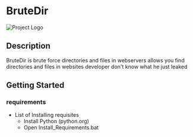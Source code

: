 # BruteDir

![Project Logo](https://media.discordapp.net/attachments/1291457651091439717/1296135883845537855/image.png?ex=6711301b&is=670fde9b&hm=662b41f1c8057f384d349b5275e2707af92688d235395bdc0061d64127f5e387&=&format=webp&quality=lossless&width=943&height=571) <!-- Replace with your logo -->

## Description
BruteDir is brute force directories and files in webservers
allows you find directories and files in websites developer don't know what he just leaked

## Getting Started


### requirements

- List of Installing requisites
  - Install Python (python.org)
  - Open Install_Requirements.bat
